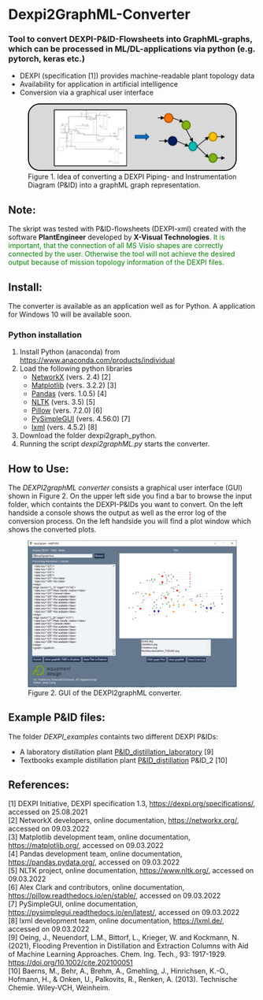# Dexpi2GraphML-Converter

### Tool to convert DEXPI-P&ID-Flowsheets into GraphML-graphs, which can be processed in ML/DL-applications via python (e.g. pytorch, keras etc.)
- DEXPI (specification [1]) provides machine-readable plant topology data
- Availability for application in artificial intelligence
- Conversion via a graphical user interface

<figure role="group">
  <img src="./figures/dexpi2graph_idea.png" alt="SelfHTML-Logo" width=600>
    <figcaption>
    Figure 1. Idea of converting a DEXPI Piping- and Instrumentation Diagram (P&ID) into a graphML graph representation.
  </figcaption>
</figure>

## Note:
The skript was tested with P&ID-flowsheets (DEXPI-xml) created with the software <b>PlantEngineer</b> developed by <b>X-Visual Technologies</b>. 
<span style="color:green"> It is important, that the connection of all MS Visio shapes are correctly connected by the user. Otherwise the tool will not achieve the 
desired output because of mission topology information of the DEXPI files.</span>

## Install:
The converter is available as an application well as for Python.
A application for Windows 10 will be available soon.

### Python installation
1. Install Python (anaconda) from https://www.anaconda.com/products/individual
2. Load the following python libraries
	- [NetworkX](https://networkx.org/) (vers. 2.4) [2]
	- [Matplotlib](https://matplotlib.org/) (vers. 3.2.2) [3]
	- [Pandas](https://pandas.pydata.org/) (vers. 1.0.5) [4]
	- [NLTK](https://www.nltk.org/) (vers. 3.5) [5]
	- [Pillow](https://pillow.readthedocs.io/en/stable/) (vers. 7.2.0) [6]
	- [PySimpleGUI](https://pysimplegui.readthedocs.io/en/latest/) (vers. 4.56.0) [7]
	- [lxml](https://lxml.de/) (vers. 4.5.2) [8]
3. Download the folder dexpi2graph_python.
4. Running the script *dexpi2graphML.py* starts the converter.

## How to Use:
The *DEXPI2graphML  converter* consists a graphical user interface (GUI) shown in Figure 2.
On the upper left side you find a bar to browse the input folder, which containts the DEXPI-P&IDs you want to convert.
On the left handside a console shows the output as well as the error log of the conversion process.
On the left handside you will find a plot window which shows the converted plots.

<figure role="group">
  <img src="./figures/dexpi2graph_gui.png" alt="dexpi2graph GUI" width=600>
  <figcaption>
    Figure 2. GUI of the DEXPI2graphML converter.
  </figcaption>  
</figure>

## Example P&ID files:
The folder *DEXPI_examples* containts two different DEXPI P&IDs:
- A laboratory distillation plant [P&ID_distillation_laboratory](./DEXPI_examples/distillation_laboratory.xml) [9]
- Textbooks example distillation plant [P&ID_distillation](./DEXPI_examples/distillation_plant.xml) P&ID_2 [10]


## References:
[1] DEXPI Initiative, DEXPI specification 1.3, https://dexpi.org/specifications/, accessed on 25.08.2021<br>
[2] NetworkX developers, online documentation, https://networkx.org/, accessed on 09.03.2022<br>
[3] Matplotlib development team, online documentation, https://matplotlib.org/, accessed on 09.03.2022<br>
[4] Pandas development team, online documentation, https://pandas.pydata.org/, accessed on 09.03.2022<br>
[5] NLTK project, online documentation, https://www.nltk.org/, accessed on 09.03.2022<br>
[6] Alex Clark and contributors, online documentation, https://pillow.readthedocs.io/en/stable/, accessed on 09.03.2022<br>
[7] PySimpleGUI, online documentation, https://pysimplegui.readthedocs.io/en/latest/, accessed on 09.03.2022<br>
[8] lxml development team, online documentation, https://lxml.de/, accessed on 09.03.2022<br>
[9] Oeing, J., Neuendorf, L.M., Bittorf, L., Krieger, W. and Kockmann, N. (2021), Flooding Prevention in Distillation and Extraction Columns with Aid of Machine Learning Approaches. Chem. Ing. Tech., 93: 1917-1929. https://doi.org/10.1002/cite.202100051<br>
[10] Baerns, M., Behr, A., Brehm, A., Gmehling, J., Hinrichsen, K.-O., Hofmann, H., & Onken, U., Palkovits, R., Renken, A. (2013). Technische Chemie. Wiley-VCH, Weinheim.<br>